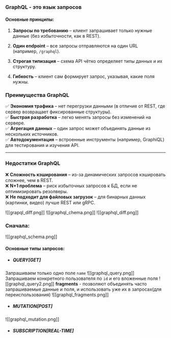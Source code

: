 ### __GraphQL__  - это язык запросов
#### **Основные принципы:**

1. **Запросы по требованию** – клиент запрашивает только нужные данные (без избыточности, как в REST).
    
2. **Один endpoint** – все запросы отправляются на один URL (например, `/graphql`).
    
3. **Строгая типизация** – схема API чётко определяет типы данных и их структуру.
    
4. **Гибкость** – клиент сам формирует запрос, указывая, какие поля нужны.
### **Преимущества GraphQL**

✅ **Экономия трафика** – нет перегрузки данными (в отличие от REST, где сервер возвращает фиксированные структуры).  
✅ **Быстрая разработка** – легко менять запросы без изменений на сервере.  
✅ **Агрегация данных** – один запрос может объединять данные из нескольких источников.  
✅ **Автодокументация** – встроенные инструменты (например, GraphiQL) для тестирования и изучения API.

---

### **Недостатки GraphQL**

❌ **Сложность кэширования** – из-за динамических запросов кэшировать сложнее, чем в REST.  
❌ **N+1 проблема** – риск избыточных запросов к БД, если не оптимизировать резолверы.  
❌ **Не подходит для файловых загрузок** – для бинарных данных (картинки, видео) лучше REST или gRPC.

![[grapql_diff.png]]
![[graphql_chema.png]]
![[graphql_diff.png]]
### Сначала:
![[graphql_schema.png]]
#### Основные типы запросов:
- ##### QUERY[GET]
Запрашиваем только одно поле `name` ![[graphql_query.png]]
Запрашиваем конкретного пользователя по `id` и его вложенные поля
![[graphql_query2.png]]
__fragments__ - позволяют объединять часто запрашиваемые данные и поля, и использовать уже их в запросах(для переиспользования)
![[graphql_fragments.png]]
- ##### MUTATION[POST]
![[graphql_mutation.png]]
- ##### SUBSCRIPTION[REAL-TIME]


